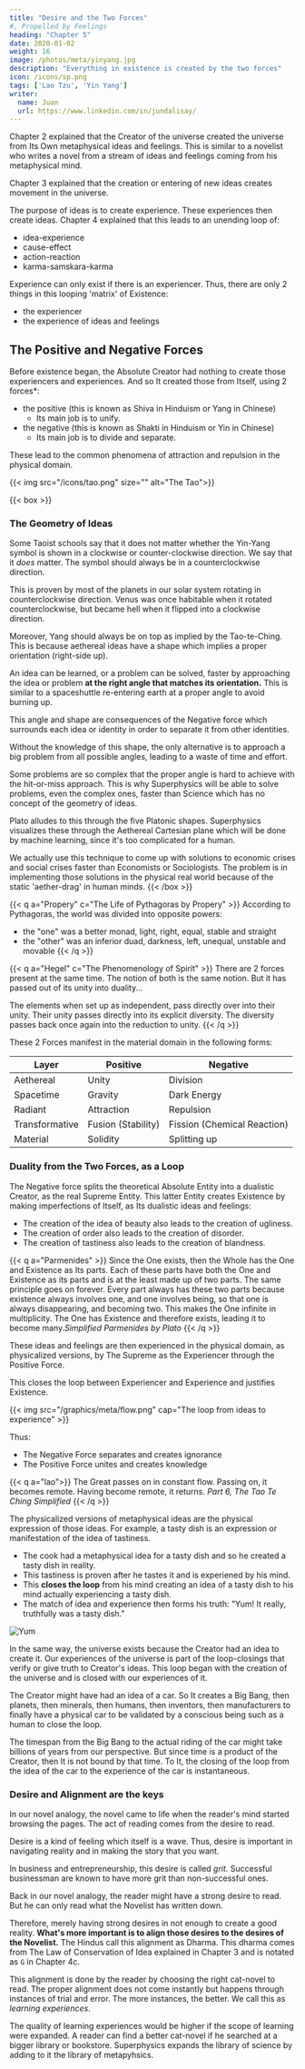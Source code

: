 ```yaml
---
title: "Desire and the Two Forces"
#, Propelled by Feelings
heading: "Chapter 5"
date: 2020-01-02
weight: 16
image: /photos/meta/yinyang.jpg
description: "Everything in existence is created by the two forces"
icon: /icons/sp.png
tags: ['Lao Tzu', 'Yin Yang']
writer:
  name: Juan
  url: https://www.linkedin.com/in/jundalisay/
---
```




Chapter 2 explained that the Creator of the universe created the universe from Its Own metaphysical ideas and feelings. This is similar to a novelist who writes a novel from a stream of ideas and feelings coming from his metaphysical mind. 

Chapter 3 explained that the creation or entering of new ideas creates movement in the universe. 

The purpose of ideas is to create experience. These experiences then create ideas. Chapter 4 explained that this leads to an unending loop of:
- idea-experience
- cause-effect
- action-reaction
- karma-samskara-karma 


Experience can only exist if there is an experiencer. Thus, there are only 2 things in this looping 'matrix' of Existence: 
- the experiencer
- the experience of ideas and feelings


## The Positive and Negative Forces

Before existence began, the Absolute Creator had nothing to create those experiencers and experiences. And so It created those from Itself, using 2 forces*:
- the positive (this is known as Shiva in Hinduism or Yang in Chinese)
  - Its main job is to unify.
- the negative (this is known as Shakti in Hinduism or Yin in Chinese)
  - Its main job is to divide and separate.

These lead to the common phenomena of attraction and repulsion in the physical domain.  


{{< img src="/icons/tao.png" size="" alt="The Tao">}}


{{< box >}}

### The Geometry of Ideas

Some Taoist schools say that it does not matter whether the Yin-Yang symbol is shown in a clockwise or counter-clockwise direction. We say that it *does* matter. The symbol should always be in a counterclockwise direction. 

This is proven by most of the planets in our solar system rotating in counterclockwise direction. Venus was once habitable when it rotated counterclockwise, but became hell when it flipped into a clockwise direction.

Moreover, Yang should always be on top as implied by the Tao-te-Ching. This is because aethereal ideas have a shape which implies a proper orientation (right-side up). 

An idea can be learned, or a problem can be solved, faster by approaching the idea or problem **at the right angle that matches its orientation.** This is similar to a spaceshuttle re-entering earth at a proper angle to avoid burning up. 

This angle and shape are consequences of the Negative force which surrounds each idea or identity in order to separate it from other identities.

Without the knowledge of this shape, the only alternative is to approach a big problem from all possible angles, leading to a waste of time and effort.

Some problems are so complex that the proper angle is hard to achieve with the hit-or-miss approach. This is why Superphysics will be able to solve problems, even the complex ones, faster than Science which has no concept of the geometry of ideas.
<!-- , as shown in the ba-gua -->
Plato alludes to this through the five Platonic shapes. Superphysics visualizes these through the Aethereal Cartesian plane which will be done by machine learning, since it's too complicated for a human.

We actually use this technique to come up with solutions to economic crises and social crises faster than Economists or Sociologists. The problem is in implementing those solutions in the physical real world because of the static 'aether-drag' in human minds.
{{< /box >}}


{{< q a="Propery" c="The Life of Pythagoras by Propery" >}}
According to Pythagoras, the world was divided into opposite powers:
- the "one" was a better monad, light, right, equal, stable and straight
- the "other" was an inferior duad, darkness, left, unequal, unstable and movable
{{< /q >}}


{{< q a="Hegel" c="The Phenomenology of Spirit" >}}
There are 2 forces present at the same time. The notion of both is the same notion. But it has passed out of its unity into duality...

The elements when set up as independent, pass directly over into their unity. Their unity passes directly into its explicit diversity. The diversity passes back once again into the reduction to unity.
{{< /q >}}




These 2 Forces manifest in the material domain in the following forms:

Layer | Positive | Negative
--- | --- | ---
Aethereal | Unity | Division
Spacetime | Gravity | Dark Energy  
Radiant| Attraction | Repulsion
Transformative | Fusion (Stability) | Fission (Chemical Reaction)
Material | Solidity | Splitting up

<!-- Thus, attraction and repulsion are the effects of the 2 Forces. -->


### Duality from the Two Forces, as a Loop

The Negative force splits the theoretical Absolute Entity into a dualistic Creator, as the real Supreme Entity. This latter Entity creates Existence by making imperfections of Itself, as Its dualistic ideas and feelings:
- The creation of the idea of beauty also leads to the creation of ugliness. 
- The creation of order also leads to the creation of disorder. 
- The creation of tastiness also leads to the creation of blandness.


{{< q a="Parmenides" >}}
Since the One exists, then the Whole has the One and Existence as Its parts. Each of these parts have both the One and Existence as its parts and is at the least made up of two parts. The same principle goes on forever. Every part always has these two parts because existence always involves one, and one involves being, so that one is always disappearing, and becoming two. This makes the One infinite in multiplicity. The One has Existence and therefore exists, leading it to become many.<cite>Simplified Parmenides by Plato</cite>
{{< /q >}}


These ideas and feelings are then experienced in the physical domain, as physicalized versions, by The Supreme as the Experiencer through the Positive Force.

This closes the loop between Experiencer and Experience and justifies Existence. 

{{< img src="/graphics/meta/flow.png" cap="The loop from ideas to experience" >}}

Thus:
- The Negative Force separates and creates ignorance
- The Positive Force unites and creates knowledge


{{< q a="lao">}} 
The Great passes on in constant flow. Passing on, it becomes remote.  Having become remote, it returns.
<cite>Part 6, The Tao Te Ching Simplified</cite>
{{< /q >}} 




The physicalized versions of metaphysical ideas are the physical expression of those ideas. <!-- Since ideas and feelings exist before their physical counterparts, we can say that the latter are expressions of such ideas.  --> For example, a tasty dish is an expression or manifestation of the idea of tastiness. 
- The cook had a metaphysical idea for a tasty dish and so he created a tasty dish in reality.
- This tastiness is proven after he tastes it and is experiened by his mind.
- This **closes the loop** from his mind creating an idea of a tasty dish to his mind actually experiencing a tasty dish.
- The match of idea and experience then forms his truth: "Yum! It really, truthfully was a tasty dish."

![Yum](/photos/psych/eat.jpg) 


In the same way, the universe exists because the Creator had an idea to create it. Our experiences of the universe is part of the loop-closings that verify or give truth to Creator's ideas. This loop began with the creation of the universe and is closed with our experiences of it. 

The Creator might have had an idea of a car. So It creates a Big Bang, then planets, then minerals, then humans, then inventors, then  manufacturers to finally have a physical car to be validated by a conscious being such as a human to close the loop. 

<!-- Everything that we perceive in the universe therefore is an expression of the latent ideas of the Creator that It makes from Itself. 

The Creator had an idea of tastiness among Its infinite ideas. So It created the universe, via a 'Big Bang' to create stars that created matter that led to life that led to humans who could cook a delicious dish which was completed when it was actually tasted by someone who validated the idea by saying "Yum!". 
 -->

The timespan from the Big Bang to the actual riding of the car might take billions of years from our perspective. But since time is a product of the Creator, then It is not bound by that time. To It, the closing of the loop from the idea of the car to the experience of the car is instantaneous.  




### Desire and Alignment are the keys

In our novel analogy, the novel came to life when the reader's mind started browsing the pages. The act of reading comes from the desire to read. 

Desire is a kind of feeling which itself is a wave. Thus, desire is important in navigating reality and in making the story that you want.

In business and entrepreneurship, this desire is called *grit*. Successful businessman are known to have more grit than non-successful ones. 

<!-- Investors invest in entrepreneurs that have the most grit. Superphysics can help the businessman, or any human that has a goal, to experience his goal by explaining the metaphysics of grit and desire.  -->

Back in our novel analogy, the reader might have a strong desire to read. But he can only read what the Novelist has written down. 

Therefore, merely having strong desires in not enough to create a good reality. **What's more important is to align those desires to the desires of the Novelist.** The Hindus call this alignment as Dharma. This dharma comes from The Law of Conservation of Idea explained in Chapter 3 and is notated as `G` in Chapter 4c. 

This alignment is done by the reader by choosing the right cat-novel to read. The proper alignment does not come instantly but happens through instances of trial and error. The more instances, the better. We call this as *learning experiences*.  

The quality of learning experiences would be higher if the scope of learning were expanded. A reader can find a better cat-novel if he searched at a bigger library or bookstore. Superphysics expands the library of science by adding to it the library of metapyhsics.

<!-- The next chapter will deal with the attraction and repulsion that is created by the Two Forces, as our Elastic Theory of Gravity.  -->

<!-- Nowadays, the advancement science has led to economic growth, but has also opened up new problems:

- Global warming
  - Disasters like floods, mass extinction
  - Seasons being hotter or cooler than normal
- Covid (The reduced cost of air travel allowed Covid to spread quickly)
- Poverty and Inequality 
- Political instability 
  - Terrorism (since 9/11, terrorists have used airplane technology)
  - Migrant crises

There is clearly a desire to solve them. But no solution has been found because the learning experiences have been confined away from metaphysics.  


## Let's Solve Problems Inside the Matrix

Superphysics uses the blending of science (particles) and metaphysics (waves) to find the solutions and implement them faster than ordinary science or philosophy. This will help create a *dharmic* reality that is in line with the Metaphysics of Things inside the Matrix of Existence. 

Since prevention is better than cure, then AI will be the key to discover the patterns of feelings to make sure we stick to the dharma and avoid giving problems to ourselves.

The concept of a metaphysical domain allows us to explain the properties of metaphysical ideas. This then leads to our Law of Conservation of Idea, which is the base for the Law of Conservation of Matter and Energy.

 -->
